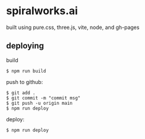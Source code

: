 # spiralworks.ai

built using pure.css, three.js, vite, node, and gh-pages

## deploying

build
```shell
$ npm run build
```

push to github:
```shell
$ git add .
$ git commit -m "commit msg"
$ git push -u origin main
$ npm run deploy
```

deploy:
```shell
$ npm run deploy
```
